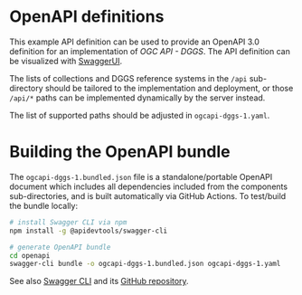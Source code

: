 # OpenAPI definitions

This example API definition can be used to provide an OpenAPI 3.0 definition for an implementation of _OGC API - DGGS_.
The API definition can be visualized with [SwaggerUI](https://petstore.swagger.io/?url=https://raw.githubusercontent.com/opengeospatial/ogcapi-discrete-global-grid-systems/master/openapi/ogcapi-dggs-1.bundled.json).

The lists of collections and DGGS reference systems in the `/api` sub-directory should be tailored to the implementation and deployment, or those `/api/*` paths can be implemented dynamically by the server instead.

The list of supported paths should be adjusted in `ogcapi-dggs-1.yaml`.

# Building the OpenAPI bundle

The `ogcapi-dggs-1.bundled.json` file is a standalone/portable OpenAPI document which includes all dependencies included from the components sub-directories, and is built automatically via GitHub Actions.  To test/build the bundle locally:

```bash
# install Swagger CLI via npm
npm install -g @apidevtools/swagger-cli

# generate OpenAPI bundle
cd openapi
swagger-cli bundle -o ogcapi-dggs-1.bundled.json ogcapi-dggs-1.yaml
```

See also [Swagger CLI](https://apitools.dev/swagger-cli/) and its [GitHub repository](https://github.com/APIDevTools/swagger-cli).

